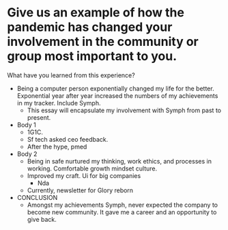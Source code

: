 # Give us an example of how the pandemic has changed your involvement in the community or group most important to you.

What have you learned from this experience?

- Being a computer person exponentially changed my life for the better. Exponential year after year increased the numbers of my achievements in my tracker. Include Symph.
    - This essay will encapsulate my involvement with Symph from past to present.
- Body 1
    - 1G1C.
    - Sf tech asked ceo feedback.
    - After the hype, pmed
- Body 2
    - Being in safe nurtured my thinking, work ethics, and processes in working. Comfortable growth mindset culture.
    - Improved my craft. Ui for big companies
        - Nda
    - Currently, newsletter for Glory reborn
- CONCLUSION
    - Amongst my achievements Symph, never expected the company to become new community. It gave me a career and an opportunity to give back.